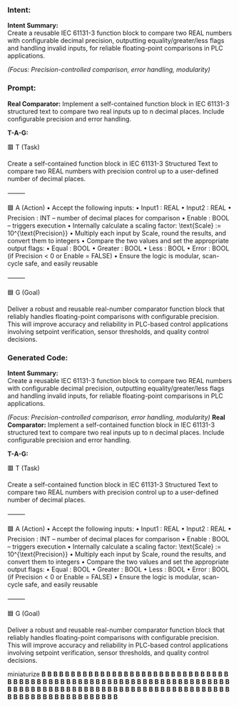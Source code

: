 ### Intent:
**Intent Summary:**  
Create a reusable IEC 61131-3 function block to compare two REAL numbers with configurable decimal precision, outputting equality/greater/less flags and handling invalid inputs, for reliable floating-point comparisons in PLC applications.  

*(Focus: Precision-controlled comparison, error handling, modularity)*

### Prompt:
**Real Comparator:**
Implement a self-contained function block in IEC 61131-3 structured text to compare two real inputs up to n decimal places. Include configurable precision and error handling.


**T-A-G:**

🟥 T (Task)

Create a self-contained function block in IEC 61131-3 Structured Text to compare two REAL numbers with precision control up to a user-defined number of decimal places.

⸻

🟩 A (Action)
	•	Accept the following inputs:
	•	Input1 : REAL
	•	Input2 : REAL
	•	Precision : INT – number of decimal places for comparison
	•	Enable : BOOL – triggers execution
	•	Internally calculate a scaling factor:
\text{Scale} := 10^{\text{Precision}}
	•	Multiply each input by Scale, round the results, and convert them to integers
	•	Compare the two values and set the appropriate output flags:
	•	Equal : BOOL
	•	Greater : BOOL
	•	Less : BOOL
	•	Error : BOOL (if Precision < 0 or Enable = FALSE)
	•	Ensure the logic is modular, scan-cycle safe, and easily reusable

⸻

🟦 G (Goal)

Deliver a robust and reusable real-number comparator function block that reliably handles floating-point comparisons with configurable precision. This will improve accuracy and reliability in PLC-based control applications involving setpoint verification, sensor thresholds, and quality control decisions.

### Generated Code:
**Intent Summary:**  
Create a reusable IEC 61131-3 function block to compare two REAL numbers with configurable decimal precision, outputting equality/greater/less flags and handling invalid inputs, for reliable floating-point comparisons in PLC applications.  

*(Focus: Precision-controlled comparison, error handling, modularity)*
**Real Comparator:**
Implement a self-contained function block in IEC 61131-3 structured text to compare two real inputs up to n decimal places. Include configurable precision and error handling.


**T-A-G:**

🟥 T (Task)

Create a self-contained function block in IEC 61131-3 Structured Text to compare two REAL numbers with precision control up to a user-defined number of decimal places.

⸻

🟩 A (Action)
	•	Accept the following inputs:
	•	Input1 : REAL
	•	Input2 : REAL
	•	Precision : INT – number of decimal places for comparison
	•	Enable : BOOL – triggers execution
	•	Internally calculate a scaling factor:
\text{Scale} := 10^{\text{Precision}}
	•	Multiply each input by Scale, round the results, and convert them to integers
	•	Compare the two values and set the appropriate output flags:
	•	Equal : BOOL
	•	Greater : BOOL
	•	Less : BOOL
	•	Error : BOOL (if Precision < 0 or Enable = FALSE)
	•	Ensure the logic is modular, scan-cycle safe, and easily reusable

⸻

🟦 G (Goal)

Deliver a robust and reusable real-number comparator function block that reliably handles floating-point comparisons with configurable precision. This will improve accuracy and reliability in PLC-based control applications involving setpoint verification, sensor thresholds, and quality control decisions.

 miniaturize
**B**
**B**
**B**
**B**
**B**
**B**
**B**
**B**
**B**
**B**
**B**
**B**
**B**
**B**
**B**
**B**
**B**
**B**
**B**
**B**
**B**
**B**
**B**
**B**
**B**
**B**
**B**
**B**
**B**
**B**
**B**
**B**
**B**
**B**
**B**
**B**
**B**
**B**
**B**
**B**
**B**
**B**
**B**
**B**
**B**
**B**
**B**
**B**
**B**
**B**
**B**
**B**
**B**
**B**
**B**
**B**
**B**
**B**
**B**
**B**
**B**
**B**
**B**
**B**
**B**
**B**
**B**
**B**
**B**
**B**
**B**
**B**
**B**
**B**
**B**
**B**
**B**
**B**
**B**
**B**
**B**
**B**
**B**
**B**
**B**
**B**
**B**
**B**
**B**
**B**
**B**
**B**
**B**
**B**
**B**
**B**
**B**
**B**
**B**
**B**
**B**
**B**
**B**
**B**
**B**
**B**
**B**
**B**
**B**
**B**
**B**
**B**
**B**
**B**
**B**
**B**
**B**
**B**
**B**
**B**
**B**
**B**
**B**
**B**
**B**
**B**
**B**
